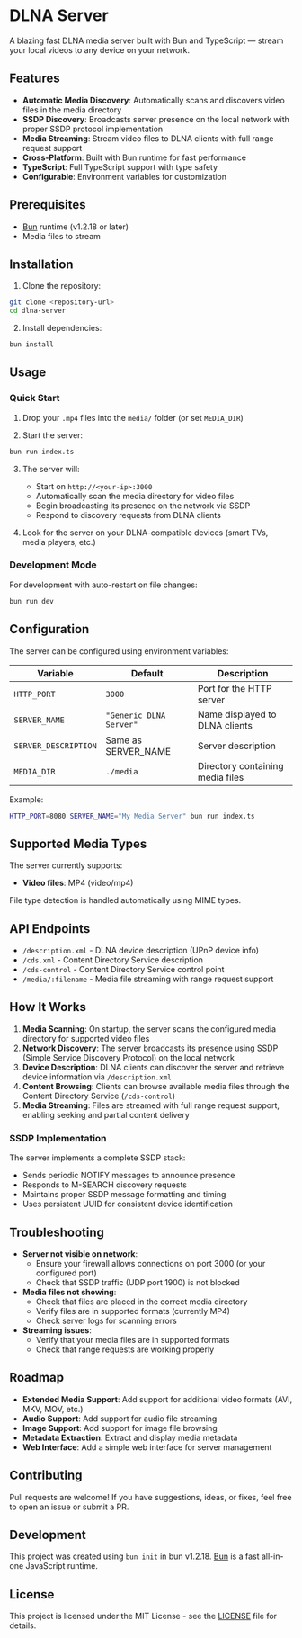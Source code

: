 # DLNA Server

A blazing fast DLNA media server built with Bun and TypeScript — stream your local videos to any device on your network.

## Features

- **Automatic Media Discovery**: Automatically scans and discovers video files in the media directory
- **SSDP Discovery**: Broadcasts server presence on the local network with proper SSDP protocol implementation
- **Media Streaming**: Stream video files to DLNA clients with full range request support
- **Cross-Platform**: Built with Bun runtime for fast performance
- **TypeScript**: Full TypeScript support with type safety
- **Configurable**: Environment variables for customization

## Prerequisites

- [Bun](https://bun.sh) runtime (v1.2.18 or later)
- Media files to stream

## Installation

1. Clone the repository:

```bash
git clone <repository-url>
cd dlna-server
```

2. Install dependencies:

```bash
bun install
```

## Usage

### Quick Start

1. Drop your `.mp4` files into the `media/` folder (or set `MEDIA_DIR`)

2. Start the server:

```bash
bun run index.ts
```

3. The server will:

   - Start on `http://<your-ip>:3000`
   - Automatically scan the media directory for video files
   - Begin broadcasting its presence on the network via SSDP
   - Respond to discovery requests from DLNA clients

4. Look for the server on your DLNA-compatible devices (smart TVs, media players, etc.)

### Development Mode

For development with auto-restart on file changes:

```bash
bun run dev
```

## Configuration

The server can be configured using environment variables:

| Variable             | Default                 | Description                      |
| -------------------- | ----------------------- | -------------------------------- |
| `HTTP_PORT`          | `3000`                  | Port for the HTTP server         |
| `SERVER_NAME`        | `"Generic DLNA Server"` | Name displayed to DLNA clients   |
| `SERVER_DESCRIPTION` | Same as SERVER_NAME     | Server description               |
| `MEDIA_DIR`          | `./media`               | Directory containing media files |

Example:

```bash
HTTP_PORT=8080 SERVER_NAME="My Media Server" bun run index.ts
```

## Supported Media Types

The server currently supports:

- **Video files**: MP4 (video/mp4)

File type detection is handled automatically using MIME types.

## API Endpoints

- `/description.xml` - DLNA device description (UPnP device info)
- `/cds.xml` - Content Directory Service description
- `/cds-control` - Content Directory Service control point
- `/media/:filename` - Media file streaming with range request support

## How It Works

1. **Media Scanning**: On startup, the server scans the configured media directory for supported video files
2. **Network Discovery**: The server broadcasts its presence using SSDP (Simple Service Discovery Protocol) on the local network
3. **Device Description**: DLNA clients can discover the server and retrieve device information via `/description.xml`
4. **Content Browsing**: Clients can browse available media files through the Content Directory Service (`/cds-control`)
5. **Media Streaming**: Files are streamed with full range request support, enabling seeking and partial content delivery

### SSDP Implementation

The server implements a complete SSDP stack:

- Sends periodic NOTIFY messages to announce presence
- Responds to M-SEARCH discovery requests
- Maintains proper SSDP message formatting and timing
- Uses persistent UUID for consistent device identification

## Troubleshooting

- **Server not visible on network**:
  - Ensure your firewall allows connections on port 3000 (or your configured port)
  - Check that SSDP traffic (UDP port 1900) is not blocked
- **Media files not showing**:
  - Check that files are placed in the correct media directory
  - Verify files are in supported formats (currently MP4)
  - Check server logs for scanning errors
- **Streaming issues**:
  - Verify that your media files are in supported formats
  - Check that range requests are working properly

## Roadmap

- **Extended Media Support**: Add support for additional video formats (AVI, MKV, MOV, etc.)
- **Audio Support**: Add support for audio file streaming
- **Image Support**: Add support for image file browsing
- **Metadata Extraction**: Extract and display media metadata
- **Web Interface**: Add a simple web interface for server management

## Contributing

Pull requests are welcome! If you have suggestions, ideas, or fixes, feel free to open an issue or submit a PR.

## Development

This project was created using `bun init` in bun v1.2.18. [Bun](https://bun.sh) is a fast all-in-one JavaScript runtime.

## License

This project is licensed under the MIT License - see the [LICENSE](LICENSE) file for details.
